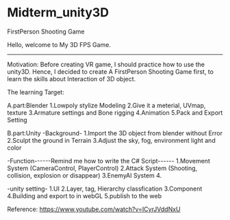 # Midterm_unity3D
 FirstPerson Shooting Game

 Hello, welcome to My 3D FPS Game.



 ----------------------------------------------------------------
 Motivation:
 Before creating VR game, I should practice how to use the unity3D.
 Hence, I decided to create A FirstPerson Shooting Game first, to learn the skills about Interaction of 3D object.


 The learning Target:
 
 A.part:Blender
 1.Lowpoly stylize Modeling
 2.Give it a meterial, UVmap, texture
 3.Armature settings and Bone rigging
 4.Animation
 5.Pack and Export Setting

 B.part:Unity
 -Background-
 1.Import the 3D object from blender without Error
 2.Sculpt the ground in Terrain
 3.Adjust the sky, fog, environment light and color

 -Function------Remind me how to write the C# Script------
 1.Movement System (CameraControl, PlayerControl)
 2.Attack System (Shooting, collision, explosion or disappear)
 3.EnemyAI System
 4.

 -unity setting-
 1.UI
 2.Layer, tag, Hierarchy classfication
 3.Component
 4.Building and export to in webGL
 5.publish to the web


Reference:
 https://www.youtube.com/watch?v=ICyrJVddNxU